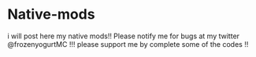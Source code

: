 # Native-mods
i will post here my native mods!! Please notify me for bugs at my twitter @frozenyogurtMC !!! please support me by complete some of the codes !!
